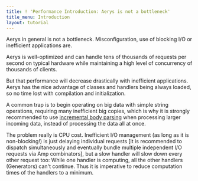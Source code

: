 ```yaml
---
title: ! 'Performance Introduction: Aerys is not a bottleneck'
title_menu: Introduction
layout: tutorial
---
```


Aerys in general is not a bottleneck. Misconfiguration, use of blocking I/O or inefficient applications are.

Aerys is well-optimized and can handle tens of thousands of requests per second on typical hardware while maintaining a high level of concurrency of thousands of clients.

But that performance will decrease drastically with inefficient applications. Aerys has the nice advantage of classes and handlers being always loaded, so no time lost with compilation and initialization.

A common trap is to begin operating on big data with simple string operations, requiring many inefficient big copies, which is why it is strongly recommended to use [incremental body parsing](body.html) when processing larger incoming data, instead of processing the data all at once.

The problem really is CPU cost. Inefficient I/O management (as long as it is non-blocking!) is just delaying individual requests [it is recommended to dispatch simultaneously and eventually bundle multiple independent I/O requests via Amp combinators], but a slow handler will slow down every other request too: While one handler is computing, all the other handlers (Generators) can't continue. Thus it is imperative to reduce computation times of the handlers to a minimum.